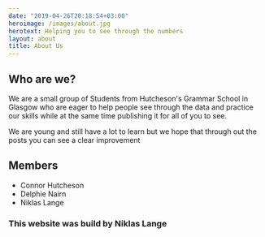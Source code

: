 ```yaml
---
date: "2019-04-26T20:18:54+03:00"
heroimage: /images/about.jpg
herotext: Helping you to see through the numbers
layout: about
title: About Us
---
```

## Who are we?
We are a small group of Students from Hutcheson's Grammar School in Glasgow who are eager to help people see through the data and practice our skills while at the same time publishing it for all of you to see.

We are young and still have a lot to learn but we hope that through out the posts you can see a clear improvement

## Members
- Connor Hutcheson
- Delphie Nairn
- Niklas Lange

### This website was build by Niklas Lange
